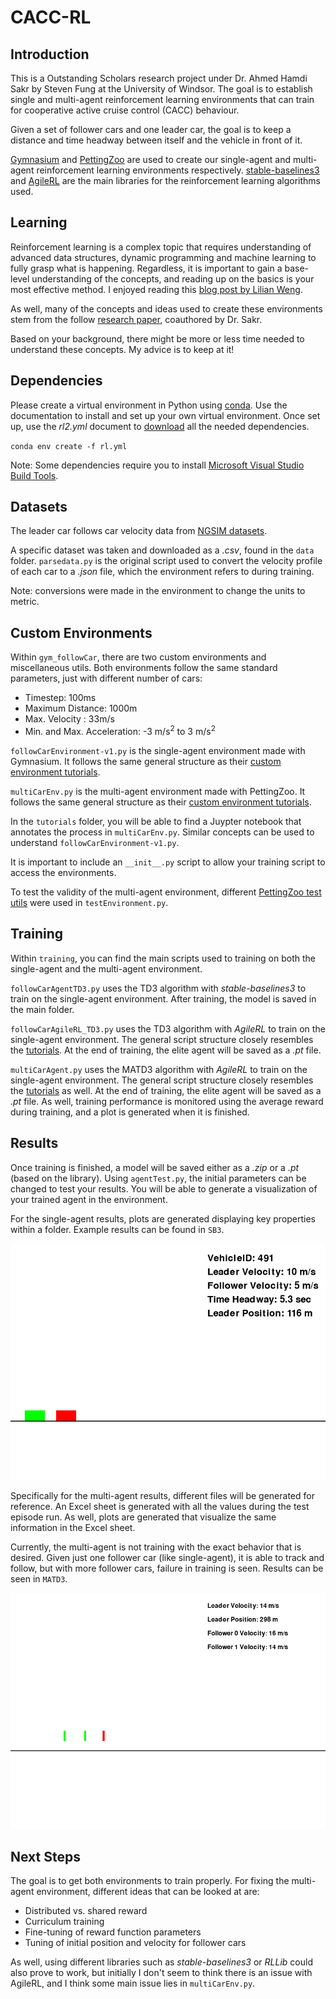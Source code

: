 # CACC-RL

## Introduction


This is a Outstanding Scholars research project under Dr. Ahmed Hamdi Sakr by Steven Fung at the University of Windsor. The goal is to establish single and multi-agent reinforcement learning environments that can train for cooperative active cruise control (CACC) behaviour.

Given a set of follower cars and one leader car, the goal is to keep a distance and time headway between itself and the vehicle in front of it. 

[Gymnasium](https://gymnasium.farama.org/) and [PettingZoo](https://pettingzoo.farama.org/) are used to create our single-agent and multi-agent reinforcement learning environments respectively. [stable-baselines3](https://stable-baselines3.readthedocs.io/en/master/) and [AgileRL](https://www.agilerl.com/) are the main libraries for the reinforcement learning algorithms used. 

## Learning

Reinforcement learning is a complex topic that requires understanding of advanced data structures, dynamic programming and machine learning to fully grasp what is happening. Regardless, it is important to gain a base-level understanding of the concepts, and reading up on the basics is your most effective method. I enjoyed reading this [blog post by Lilian Weng](https://lilianweng.github.io/posts/2018-02-19-rl-overview/#deep-q-network). 

As well, many of the concepts and ideas used to create these environments stem from the follow [research paper](https://ieeexplore.ieee.org/document/10575987), coauthored by Dr. Sakr. 

Based on your background, there might be more or less time needed to understand these concepts. My advice is to keep at it!

## Dependencies

Please create a virtual environment in Python using [conda](https://docs.conda.io/projects/conda/en/latest/index.html). Use the documentation to install and set up your own virtual environment. Once set up, use the *rl2.yml* document to [download](https://docs.conda.io/projects/conda/en/latest/user-guide/tasks/manage-environments.html#creating-an-environment-from-an-environment-yml-file) all the needed dependencies. 

`conda env create -f rl.yml`

Note: Some dependencies require you to install [Microsoft Visual Studio Build Tools](https://visualstudio.microsoft.com/downloads/?q=build+tools#build-tools-for-visual-studio-2022). 

## Datasets

The leader car follows car velocity data from [NGSIM datasets](https://datahub.transportation.gov/stories/s/Next-Generation-Simulation-NGSIM-Open-Data/i5zb-xe34/). 

A specific dataset was taken and downloaded as a *.csv*, found in the `data` folder. `parsedata.py` is the original script used to convert the velocity profile of each car to a *.json* file, which the environment refers to during training. 

Note: conversions were made in the environment to change the units to metric. 

## Custom Environments 

Within `gym_followCar`, there are two custom environments and miscellaneous utils. Both environments follow the same standard parameters, just with different number of cars: 
- Timestep: 100ms
- Maximum Distance: 1000m
- Max. Velocity : 33m/s
- Min. and Max. Acceleration: -3 m/s<sup>2</sup> to 3 m/s<sup>2</sup>


`followCarEnvironment-v1.py` is the single-agent environment made with Gymnasium. It follows the same general structure as their [custom environment tutorials](https://gymnasium.farama.org/tutorials/gymnasium_basics/environment_creation/#sphx-glr-tutorials-gymnasium-basics-environment-creation-py).

`multiCarEnv.py` is the multi-agent environment made with PettingZoo. It follows the same general structure as their [custom environment tutorials](https://pettingzoo.farama.org/tutorials/custom_environment/).


In the `tutorials` folder, you will be able to find a Juypter notebook that annotates the process in `multiCarEnv.py`. Similar concepts can be used to understand `followCarEnvironment-v1.py`. 

It is important to include an `__init__.py` script to allow your training script to access the environments. 

To test the validity of the multi-agent environment, different [PettingZoo test utils](https://pettingzoo.farama.org/content/environment_tests/) were used in `testEnvironment.py`.

## Training
Within `training`, you can find the main scripts used to training on both the single-agent and the multi-agent environment. 

`followCarAgentTD3.py` uses the TD3 algorithm with *stable-baselines3* to train on the single-agent environment. After training, the model is saved in the main folder. 

`followCarAgileRL_TD3.py` uses the TD3 algorithm with *AgileRL* to train on the single-agent environment. The general script structure closely resembles the [tutorials](https://docs.agilerl.com/en/latest/tutorials/gymnasium/agilerl_td3_tutorial.html). At the end of training, the elite agent will be saved as a *.pt* file. 

`multiCarAgent.py` uses the MATD3 algorithm with *AgileRL* to train on the single-agent environment. The general script structure closely resembles the [tutorials](https://docs.agilerl.com/en/latest/tutorials/pettingzoo/matd3.html) as well. At the end of training, the elite agent will be saved as a *.pt* file. As well, training performance is monitored using the average reward during training, and a plot is generated when it is finished. 

## Results

Once training is finished, a model will be saved either as a *.zip* or a *.pt* (based on the library). Using `agentTest.py`, the initial parameters can be changed to test your results. You will be able to generate a visualization of your trained agent in the environment.

For the single-agent results, plots are generated displaying key properties within a folder. Example results can be found in `SB3`.

![followCar](trained_agent/SB3/td3_followCar_v1_AgileRL_491/td3_followCar_v1_agileRL.gif)

Specifically for the multi-agent results, different files will be generated for reference. An Excel sheet is generated with all the values during the test episode run. As well, plots are generated that visualize the same information in the Excel sheet. 

Currently, the multi-agent is not training with the exact behavior that is desired. Given just one follower car (like single-agent), it is able to track and follow, but with more follower cars, failure in training is seen. Results can be seen in `MATD3`.

![followCar](trained_agent/MATD3/20250816_1_multi/20250816_1_multi.gif)

## Next Steps 

The goal is to get both environments to train properly. For fixing the multi-agent environment, different ideas that can be looked at are: 
- Distributed vs. shared reward
- Curriculum training
- Fine-tuning of reward function parameters 
- Tuning of initial position and velocity for follower cars

As well, using different libraries such as *stable-baselines3* or *RLLib* could also prove to work, but initially I don't seem to think there is an issue with AgileRL, and I think some main issue lies in `multiCarEnv.py`. 
